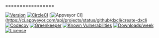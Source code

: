 
=================

[![Version](https://img.shields.io/npm/v/.svg)](https://npmjs.org/package/)
[![CircleCI](https://circleci.com/gh/dxcli/create-dxcli/tree/master.svg?style=svg)](https://circleci.com/gh/dxcli/create-dxcli/tree/master)
[![Appveyor CI](https://ci.appveyor.com/api/projects/status/fyhxf3w8gyqxv0ou/branch/master?svg=true)](https://ci.appveyor.com/api/projects/status/github/dxcli/create-dxcli
[![Codecov](https://codecov.io/gh/dxcli/create-dxcli/branch/master/graph/badge.svg)](https://codecov.io/gh/dxcli/create-dxcli)
[![Greenkeeper](https://badges.greenkeeper.io/dxcli/create-dxcli.svg)](https://greenkeeper.io/)
[![Known Vulnerabilities](https://snyk.io/test/npm/}/badge.svg)](https://snyk.io/test/npm/)
[![Downloads/week](https://img.shields.io/npm/dw/.svg)](https://npmjs.org/package/)
[![License](https://img.shields.io/npm/l/.svg)](https://github.com/dxcli/create-dxcli/blob/master/package.json)
